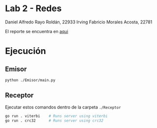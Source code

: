 # Lab 2 - Redes 

Daniel Alfredo Rayo Roldán, 22933 
Irving Fabricio Morales Acosta, 22781

El reporte se encuentra en [aqui](https://github.com/DanielRasho/redes-lab2/blob/main/Lab%202-Redes.pdf)

# Ejecución

## Emisor
```bash
python ./Emisor/main.py
```

## Receptor
Ejecutar estos comandos dentro de la carpeta `./Receptor`
```bash
go run . viterbi    # Runs server using viterbi
go run . crc32      # Runs server using crc32
```
